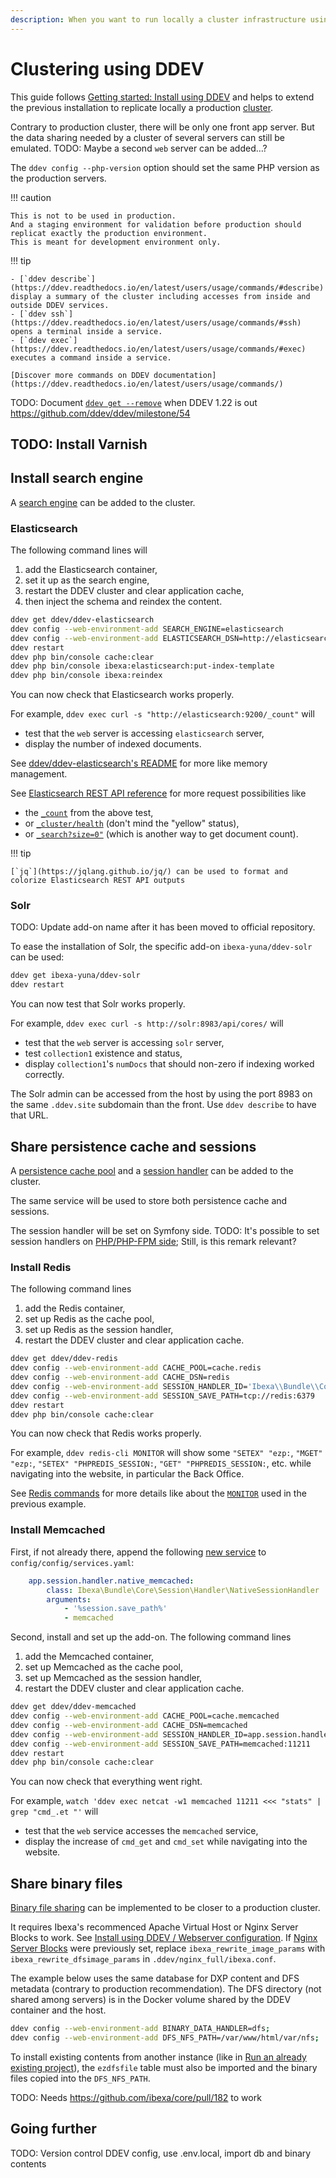 ```yaml
---
description: When you want to run locally a cluster infrastructure using DDEV.
---
```


# Clustering using DDEV

This guide follows [Getting started: Install using DDEV](../../getting_started/install_using_ddev.md) and helps to extend the previous installation to replicate locally a production [cluster](clustering.md).

Contrary to production cluster, there will be only one front app server. But the data sharing needed by a cluster of several servers can still be emulated.
TODO: Maybe a second `web` server can be added…?

The `ddev config --php-version` option should set the same PHP version as the production servers.

!!! caution

    This is not to be used in production.
    And a staging environment for validation before production should replicat exactly the production environment.
    This is meant for development environment only.

!!! tip
 
    - [`ddev describe`](https://ddev.readthedocs.io/en/latest/users/usage/commands/#describe) display a summary of the cluster including accesses from inside and outside DDEV services.
    - [`ddev ssh`](https://ddev.readthedocs.io/en/latest/users/usage/commands/#ssh) opens a terminal inside a service.
    - [`ddev exec`](https://ddev.readthedocs.io/en/latest/users/usage/commands/#exec) executes a command inside a service.

    [Discover more commands on DDEV documentation](https://ddev.readthedocs.io/en/latest/users/usage/commands/)

TODO: Document [`ddev get --remove`](https://ddev.readthedocs.io/en/latest/users/extend/additional-services/#viewing-and-removing-installed-add-ons) when DDEV 1.22 is out https://github.com/ddev/ddev/milestone/54

## TODO: Install Varnish

## Install search engine

A [search engine](../../search/search_engines.md) can be added to the cluster.

### Elasticsearch

The following command lines will

1. add the Elasticsearch container,
1. set it up as the search engine,
1. restart the DDEV cluster and clear application cache,
1. then inject the schema and reindex the content.

```bash
ddev get ddev/ddev-elasticsearch
ddev config --web-environment-add SEARCH_ENGINE=elasticsearch
ddev config --web-environment-add ELASTICSEARCH_DSN=http://elasticsearch:9200
ddev restart
ddev php bin/console cache:clear
ddev php bin/console ibexa:elasticsearch:put-index-template
ddev php bin/console ibexa:reindex
```

You can now check that Elasticsearch works properly.

For example, `ddev exec curl -s "http://elasticsearch:9200/_count"` will

- test that the `web` server is accessing `elasticsearch` server,
- display the number of indexed documents.

See [ddev/ddev-elasticsearch's README](https://github.com/ddev/ddev-elasticsearch) for more like memory management.

See [Elasticsearch REST API reference](https://www.elastic.co/guide/en/elasticsearch/reference/current/rest-apis.html) for more request possibilities like

- the [`_count`](https://www.elastic.co/guide/en/elasticsearch/reference/current/search-count.html) from the above test,
- or [`_cluster/health`](https://www.elastic.co/guide/en/elasticsearch/reference/current/cluster-health.html) (don't mind the "yellow" status),
- or [`_search?size=0"`](https://www.elastic.co/guide/en/elasticsearch/reference/current/search-search.html) (which is another way to get document count).

!!! tip

    [`jq`](https://jqlang.github.io/jq/) can be used to format and colorize Elasticsearch REST API outputs

### Solr

TODO: Update add-on name after it has been moved to official repository.

To ease the installation of Solr, the specific add-on `ibexa-yuna/ddev-solr` can be used:

```bash
ddev get ibexa-yuna/ddev-solr
ddev restart
```

You can now test that Solr works properly.

For example, `ddev exec curl -s http://solr:8983/api/cores/` will

- test that the `web` server is accessing `solr` server,
- test `collection1` existence and status,
- display `collection1`'s `numDocs` that should non-zero if indexing worked correctly. 

The Solr admin can be accessed from the host by using the port 8983 on the same `.ddev.site` subdomain than the front. Use `ddev describe` to have that URL.

## Share persistence cache and sessions

A [persistence cache pool](../cache/persistence_cache.md#persistence-cache-configuration) and a [session handler](../sessions.md#session-handlers) can be added to the cluster.

The same service will be used to store both persistence cache and sessions.

The session handler will be set on Symfony side. TODO: It's possible to set session handlers on [PHP/PHP-FPM side](https://www.php.net/manual/en/session.configuration.php#ini.session.save-handler); Still, is this remark relevant?

### Install Redis

The following command lines

1. add the Redis container,
1. set up Redis as the cache pool,
1. set up Redis as the session handler,
1. restart the DDEV cluster and clear application cache.

```bash
ddev get ddev/ddev-redis
ddev config --web-environment-add CACHE_POOL=cache.redis
ddev config --web-environment-add CACHE_DSN=redis
ddev config --web-environment-add SESSION_HANDLER_ID='Ibexa\\Bundle\\Core\\Session\\Handler\\NativeSessionHandler'
ddev config --web-environment-add SESSION_SAVE_PATH=tcp://redis:6379
ddev restart
ddev php bin/console cache:clear
```

You can now check that Redis works properly.

For example, `ddev redis-cli MONITOR` will show some `"SETEX" "ezp:`, `"MGET" "ezp:`, `"SETEX" "PHPREDIS_SESSION:`, `"GET" "PHPREDIS_SESSION:`, etc. while navigating into the website, in particular the Back Office.

See [Redis commands](https://redis.io/commands/) for more details like about the [`MONITOR`](https://redis.io/commands/monitor/) used in the previous example.

### Install Memcached

First, if not already there, append the following [new service](https://doc.ibexa.co/en/latest/infrastructure_and_maintenance/sessions/#handling-sessions-with-memcached) to `config/config/services.yaml`:

```yaml
    app.session.handler.native_memcached:
        class: Ibexa\Bundle\Core\Session\Handler\NativeSessionHandler
        arguments:
            - '%session.save_path%'
            - memcached
```

Second, install and set up the add-on.
The following command lines

1. add the Memcached container,
1. set up Memcached as the cache pool,
1. set up Memcached as the session handler,
1. restart the DDEV cluster and clear application cache.

```bash
ddev get ddev/ddev-memcached
ddev config --web-environment-add CACHE_POOL=cache.memcached
ddev config --web-environment-add CACHE_DSN=memcached
ddev config --web-environment-add SESSION_HANDLER_ID=app.session.handler.native_memcached
ddev config --web-environment-add SESSION_SAVE_PATH=memcached:11211
ddev restart
ddev php bin/console cache:clear
```

You can now check that everything went right.

For example, `watch 'ddev exec netcat -w1 memcached 11211 <<< "stats" | grep "cmd_.et "'` will

- test that the `web` service accesses the `memcached` service,
- display the increase of `cmd_get` and `cmd_set` while navigating into the website.

## Share binary files

[Binary file sharing](clustering.md#dfs-io-handler) can be implemented to be closer to a production cluster.

It requires Ibexa's recommenced Apache Virtual Host or Nginx Server Blocks to work. See [Install using DDEV / Webserver configuration](../../getting_started/install_using_ddev.md#webserver-configuration).
If [Nginx Server Blocks](../../getting_started/install_using_ddev.md#nginx-server-blocks) were previously set, replace `ibexa_rewrite_image_params` with `ibexa_rewrite_dfsimage_params` in `.ddev/nginx_full/ibexa.conf`.

The example below uses the same database for DXP content and DFS metadata (contrary to production recommendation).
The DFS directory (not shared among servers) is in the Docker volume shared by the DDEV container and the host.

```bash
ddev config --web-environment-add BINARY_DATA_HANDLER=dfs;
ddev config --web-environment-add DFS_NFS_PATH=/var/www/html/var/nfs;
```

To install existing contents from another instance (like in [Run an already existing project](../../getting_started/install_using_ddev.md#run-an-already-existing-project)), the `ezdfsfile` table must also be imported and the binary files copied into the `DFS_NFS_PATH`.

TODO: Needs https://github.com/ibexa/core/pull/182 to work

## Going further

TODO: Version control DDEV config, use .env.local, import db and binary contents

